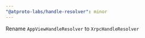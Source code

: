 ```yaml
---
"@atproto-labs/handle-resolver": minor
---
```


Rename `AppViewHandleResolver` to `XrpcHandleResolver`
